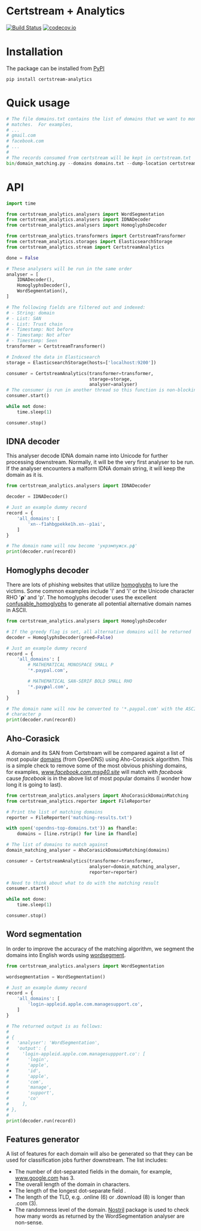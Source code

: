 # Certstream + Analytics

[![Build Status](https://travis-ci.org/huydhn/certstream-analytics.svg?branch=master)](https://travis-ci.org/huydhn/certstream-analytics)
[![codecov.io](https://codecov.io/gh/huydhn/certstream-analytics/master.svg)](http://codecov.io/gh/huydhn/certstream-analytics?branch=master)


# Installation

The package can be installed from
[PyPI](https://pypi.org/project/certstream-analytics)

```
pip install certstream-analytics
```

# Quick usage

```python
# The file domains.txt contains the list of domains that we want to monitor for
# matches.  For examples,
# ...
# gmail.com
# facebook.com
# ...
# 
# The records consumed from certstream will be kept in certstream.txt
bin/domain_matching.py --domains domains.txt --dump-location certstream.txt
```

# API

```python
import time

from certstream_analytics.analysers import WordSegmentation
from certstream_analytics.analysers import IDNADecoder
from certstream_analytics.analysers import HomoglyphsDecoder

from certstream_analytics.transformers import CertstreamTransformer
from certstream_analytics.storages import ElasticsearchStorage
from certstream_analytics.stream import CertstreamAnalytics

done = False

# These analysers will be run in the same order
analyser = [
    IDNADecoder(),
    HomoglyphsDecoder(),
    WordSegmentation(),
]

# The following fields are filtered out and indexed:
# - String: domain
# - List: SAN
# - List: Trust chain
# - Timestamp: Not before
# - Timestamp: Not after
# - Timestamp: Seen
transformer = CertstreamTransformer()

# Indexed the data in Elasticsearch
storage = ElasticsearchStorage(hosts=['localhost:9200'])

consumer = CertstreamAnalytics(transformer=transformer,
                               storage=storage,
                               analyser=analyser)
# The consumer is run in another thread so this function is non-blocking
consumer.start()

while not done:
    time.sleep(1)

consumer.stop()
```

## IDNA decoder
This analyser decode IDNA domain name into Unicode for further processing
downstream.  Normally, it will be the very first analyser to be run.  If
the analyser encounters a malform IDNA domain string, it will keep the
domain as it is.

```python
from certstream_analytics.analysers import IDNADecoder

decoder = IDNADecoder()

# Just an example dummy record
record = {
    'all_domains': [
        'xn--f1ahbgpekke1h.xn--p1ai',
    ]
}

# The domain name will now become 'укрэмпужск.рф'
print(decoder.run(record))
```

## Homoglyphs decoder
There are lots of phishing websites that utilize [homoglyphs](https://en.wikipedia.org/wiki/Homoglyph)
to lure the victims.  Some common examples include 'l' and 'i' or the
Unicode character RHO '𝞀' and 'p'.  The homoglyphs decoder uses the excellent
[confusable_homoglyphs](https://github.com/vhf/confusable_homoglyphs) to
generate all potential alternative domain names in ASCII.

```python
from certstream_analytics.analysers import HomoglyphsDecoder

# If the greedy flag is set, all alternative domains will be returned
decoder = HomoglyphsDecoder(greed=False)

# Just an example dummy record
record = {
    'all_domains': [
        # MATHEMATICAL MONOSPACE SMALL P
        '*.𝗉aypal.com',

        # MATHEMATICAL SAN-SERIF BOLD SMALL RHO
        '*.𝗉ay𝞀al.com',
    ]
}

# The domain name will now be converted to '*.paypal.com' with the ASCII
# character p
print(decoder.run(record))
```

## Aho-Corasick
A domain and its SAN from Certstream will be compared against a list of
most popular [domains](https://github.com/opendns/public-domain-lists)
(from OpenDNS) using Aho-Corasick algorithm.  This is a simple check to
remove some of the most obvious phishing domains, for examples, *www.facebook.com.msg40.site*
will match with *facebook* cause *facebook* is in the above list of most
popular domains (I wonder how long it is going to last).

```python
from certstream_analytics.analysers import AhoCorasickDomainMatching
from certstream_analytics.reporter import FileReporter

# Print the list of matching domains
reporter = FileReporter('matching-results.txt')

with open('opendns-top-domains.txt')) as fhandle:
    domains = [line.rstrip() for line in fhandle]

# The list of domains to match against
domain_matching_analyser = AhoCorasickDomainMatching(domains)

consumer = CertstreamAnalytics(transformer=transformer,
                               analyser=domain_matching_analyser,
                               reporter=reporter)

# Need to think about what to do with the matching result
consumer.start()

while not done:
    time.sleep(1)

consumer.stop()
```

## Word segmentation
In order to improve the accuracy of the matching algorithm, we segment
the domains into English words using
[wordsegment](https://github.com/grantjenks/python-wordsegment).

```python
from certstream_analytics.analysers import WordSegmentation

wordsegmentation = WordSegmentation()

# Just an example dummy record
record = {
    'all_domains': [
        'login-appleid.apple.com.managesupport.co',
    ]
}

# The returned output is as follows:
#
# {
#   'analyser': 'WordSegmentation',
#   'output': {
#     'login-appleid.apple.com.managesuppport.co': [
#       'login',
#       'apple',
#       'id',
#       'apple',
#       'com',
#       'manage',
#       'support',
#       'co'
#     ],
# },
#
print(decoder.run(record))
```

## Features generator
A list of features for each domain will also be generated so that they
can be used for classification jobs further downstream.  The list
includes:

- The number of dot-separated fields in the domain, for example, www.google.com has 3.
- The overall length of the domain in characters.
- The length of the longest dot-separate field .
- The length of the TLD, e.g. .online (6) or .download (8) is longer than .com (3).
- The randomness level of the domain.  [Nostril](https://github.com/casics/nostril)
  package is used to check how many words as returned by the WordSegmentation
  analyser are non-sense.

